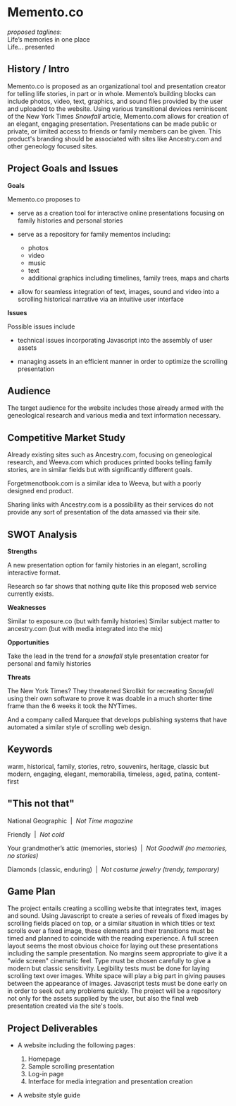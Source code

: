 
# Memento.co
_proposed taglines:_
<br> 
Life&rsquo;s memories in one place <br>
Life... presented



## History / Intro 
<!-- ###(Include Brand Positioning) -->

Memento.co is proposed as an organizational tool and presentation creator for telling life stories, in part or in whole. Memento&rsquo;s building blocks can include photos, video, text, graphics, and sound files provided by the user and uploaded to the website. Using various transitional devices reminiscent of the New York Times _Snowfall_ article, Memento.com allows for creation of an elegant, engaging presentation. Presentations can be made public or private, or limited access to friends or family members can be given. This product's branding should be associated with sites like Ancestry.com and other geneology focused sites.


## Project Goals and Issues

**Goals**

Memento.co proposes to

- serve as a creation tool for interactive online presentations focusing on family histories and personal stories

- serve as a repository for family mementos including:
	- photos
	- video
	- music
	- text
	- additional graphics including timelines, family trees, maps and charts

- allow for seamless integration of text, images, sound and video into a scrolling historical narrative via an intuitive user interface

**Issues**

Possible issues include

- technical issues incorporating Javascript into the assembly of user assets

- managing assets in an efficient manner in order to optimize the scrolling presentation


## Audience

The target audience for the website includes those already armed with the geneological research and various media and text information necessary. 

## Competitive Market Study

Already existing sites such as Ancestry.com, focusing on  geneological research, and Weeva.com which produces printed books telling family stories, are in similar fields but with significantly different goals.

Forgetmenotbook.com is a similar idea to Weeva, but with a poorly designed end product.

Sharing links with Ancestry.com is a possibility as their services do not provide any sort of presentation of the data amassed via their site.



## SWOT Analysis

**Strengths**

A new presentation option for family histories in an elegant, scrolling interactive format.

Research so far shows that nothing quite like this proposed web service currently exists.

**Weaknesses**

Similar to exposure.co (but with family histories)
Similar subject matter to ancestry.com (but with media integrated into the mix)

**Opportunities**

Take the lead in the trend for a _snowfall_ style presentation creator for personal and family histories

**Threats**

The New York Times? They threatened Skrollkit for recreating _Snowfall_ using their own software to prove it was doable in a much shorter time frame than the 6 weeks it took the NYTimes. 

And a company called Marquee that develops publishing systems that have automated a similar style of scrolling web design.



## Keywords

warm, historical, family, stories, retro, souvenirs, heritage, classic but modern, engaging, elegant, memorabilia, timeless, aged, patina, content-first   

## "This not that"

<!-- (less web focused, e.g.: 
more cat lady than crazy cat lady)
 -->
 National Geographic&nbsp;&nbsp;|&nbsp;&nbsp;_Not Time magazine_

Friendly&nbsp;&nbsp;|&nbsp;&nbsp;_Not cold_

Your grandmother&rsquo;s attic (memories, stories)&nbsp;&nbsp;|&nbsp;&nbsp;_Not Goodwill (no memories, no stories)_

Diamonds (classic, enduring)&nbsp;&nbsp;|&nbsp;&nbsp;_Not costume jewelry (trendy, temporary)_

## Game Plan 
<!-- (as detailed as possible, describing technical possibilities) -->

The project entails creating a scolling website that integrates text, images and sound. Using Javascript to create a series of reveals of fixed images by scrolling fields placed on top, or a similar situation in which titles or text scrolls over a fixed image, these elements and their transitions must be timed and planned to coincide with the reading experience. A full screen layout seems the most obvious choice for laying out these presentations including the sample presentation. No margins seem appropriate to give it a "wide screen" cinematic feel. Type must be chosen carefully to give a modern but classic sensitivity. Legibility tests must be done for laying scrolling text over images. White  space will play a big part in giving pauses between the appearance of images. Javascript tests must be done early on in order to seek out any problems quickly. The project will be a repository not only for the assets supplied by the user, but also the final web presentation created via the site's tools.


## Project Deliverables 

- A website including the following pages:

	1. Homepage
	2. Sample scrolling presentation 
	3. Log-in page
	4. Interface for media integration and presentation creation

- A website style guide 


